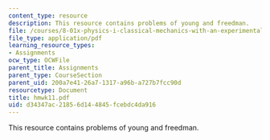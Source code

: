 ```yaml
---
content_type: resource
description: This resource contains problems of young and freedman.
file: /courses/8-01x-physics-i-classical-mechanics-with-an-experimental-focus-fall-2002/d34347ac21856d144845fcebdc4da916_hmwk11.pdf
file_type: application/pdf
learning_resource_types:
- Assignments
ocw_type: OCWFile
parent_title: Assignments
parent_type: CourseSection
parent_uid: 200a7e41-26a7-1317-a96b-a727b7fcc90d
resourcetype: Document
title: hmwk11.pdf
uid: d34347ac-2185-6d14-4845-fcebdc4da916
---
```

This resource contains problems of young and freedman.

